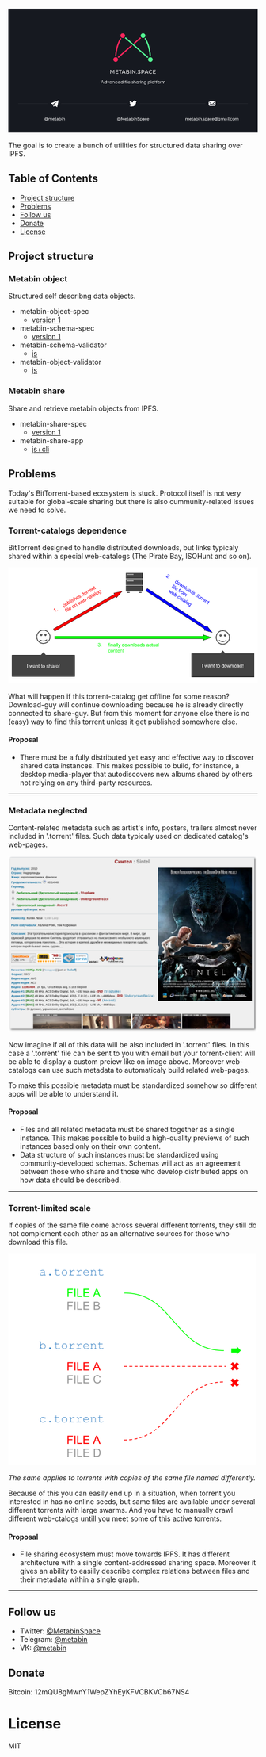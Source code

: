 ![](/_banner.png)

The goal is to create a bunch of utilities for structured data sharing over IPFS.

## Table of Contents

- [Project structure](#project-structure)
- [Problems](#problems)
- [Follow us](#follow-us)
- [Donate](#donate)
- [License](#license)

## Project structure

### Metabin object

Structured self describng data objects.

- metabin-object-spec
  - [version 1](pages/metabin-object/spec_v1.md)
- metabin-schema-spec
  - [version 1](pages/metabin-schema/spec_v1.md)
- metabin-schema-validator
  - [js](https://github.com/metabin/metabin-schema-validator-js)
- metabin-object-validator
  - [js](https://github.com/metabin/metabin-object-validator-js)

### Metabin share

Share and retrieve metabin objects from IPFS.

- metabin-share-spec
  - [version 1](pages/metabin-share/spec_v1.md)
- metabin-share-app
  - [js+cli](https://github.com/metabin/metabin-share-js)

## Problems

Today's BitTorrent-based ecosystem is stuck. Protocol itself is not very suitable for global-scale sharing but there is also cummunity-related issues we need to solve.

### Torrent-catalogs dependence
 
BitTorrent designed to handle distributed downloads, but links typicaly shared within a special web-catalogs (The Pirate Bay, ISOHunt and so on).

![](/images/torrent-catalogs-dependence.png)

What will happen if this torrent-catalog get offline for some reason? Download-guy will continue downloading because he is already directly connected to share-guy. But from this moment for anyone else there is no (easy) way to find this torrent unless it get published somewhere else.

#### Proposal

- There must be a fully distributed yet easy and effective way to discover shared data instances. This makes possible to build, for instance, a desktop media-player that autodiscovers new albums shared by others not relying on any third-party resources.

---

### Metadata neglected

Content-related metadata such as artist's info, posters, trailers almost never included in '.torrent' files. Such data typicaly used on dedicated catalog's web-pages.

![](/images/lack-of-metadata.png)

Now imagine if all of this data will be also included in '.torrent' files. In this case a '.torrent' file can be sent to you with email but your torrent-client will be able to display a custom preiew like on image above. Moreover web-catalogs can use such metadata to automaticaly build related web-pages.

To make this possible metadata must be standardized somehow so different apps will be able to understand it.

#### Proposal

- Files and all related metadata must be shared together as a single instance. This makes possible to build a high-quality previews of such instances based only on their own content.
- Data structure of such instances must be standardized using community-developed schemas. Schemas will act as an agreement between those who share and those who develop distributed apps on how data should be described.

---

### Torrent-limited scale

If copies of the same file come across several different torrents, they still do not complement each other as an alternative sources for those who download this file.

![](/images/torrent-limited-scale.png)

*The same applies to torrents with copies of the same file named differently.*

Because of this you can easily end up in a situation, when torrent you interested in has no online seeds, but same files are available under several different torrents with large swarms. And you have to manually crawl different web-ctalogs untill you meet some of this active torrents.

#### Proposal

-  File sharing ecosystem must move towards IPFS. It has different architecture with a single content-addressed sharing space. Moreover it gives an ability to easilly describe complex relations between files and their metadata within a single graph.

---

## Follow us

- Twitter: [@MetabinSpace](http://twitter.com/MetabinSpace)
- Telegram: [@metabin](http://t.me/metabin)
- VK: [@metabin](http://vk.com/metabin)

## Donate

Bitcoin: 12mQU8gMwnY1WepZYhEyKFVCBKVCb67NS4

# License
MIT
